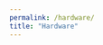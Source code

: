 ```yaml
---
permalink: /hardware/
title: "Hardware"
---
```


<div id="hardware"></div>
<script src="https://the-legend-of-lia.github.io/Quantum-Universal-Education.github.io/assets/js/hardware.js"></script>
